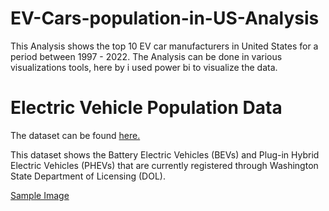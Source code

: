 # EV-Cars-population-in-US-Analysis
This Analysis shows the top 10 EV car manufacturers in United States for a period between 1997 - 2022. The Analysis can be done in various visualizations tools, here by i used power bi to visualize the data.

# Electric Vehicle Population Data

The dataset can be found [here.](https://catalog.data.gov/dataset/electric-vehicle-population-data)

This dataset shows the Battery Electric Vehicles (BEVs) and Plug-in Hybrid Electric Vehicles (PHEVs) that are currently registered through Washington State Department of Licensing (DOL).

[Sample Image](Electric_Vehicle_Population_Data_PowerBi.png)

